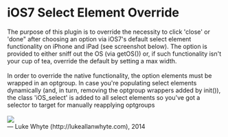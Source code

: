 <h1>iOS7 Select Element Override</h1>
The purpose of this plugin is to override the necessity to click 'close' or 'done" after choosing an option via iOS7's default select element functionality on iPhone and iPad (see screenshot below). The option is provided to either sniff out the OS (via getOS()) or, if such functionality isn't your cup of tea, override the default by setting a max width.<br /><br />In order to override the native functionality, the option elements must be wrapped in an optgroup. In case you're populating select elements dynamically (and, in turn, removing the optgroup wrappers added by init()), the class 'iOS_select' is added to all select elements so you've got a selector to target for manually reapplying optgroups<br /><br />
<img src="http://cdn.css-tricks.com/wp-content/uploads/2011/07/iphoneselect.png" />
<br />
&mdash; Luke Whyte (http://lukeallanwhyte.com), 2014
